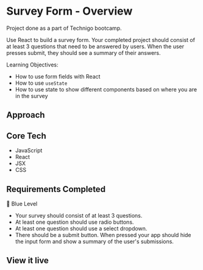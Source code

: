 # Survey Form - Overview
Project done as a part of Technigo bootcamp.

Use React to build a survey form. Your completed project should consist of at least 3 questions that need to be answered by users. When the user presses submit, they should see a summary of their answers.



Learning Objectives:
- How to use form fields with React
- How to use `useState`
- How to use state to show different components based on where you are in the survey

## Approach


## Core Tech
- JavaScript
- React
- JSX
- CSS


## Requirements Completed
🔵  Blue Level
- Your survey should consist of at least 3 questions.
- At least one question should use radio buttons.
- At least one question should use a select dropdown.
- There should be a submit button. When pressed your app should hide the input form and show a summary of the user's submissions.
<!-- - Your site should follow accessibility guidelines -->

<!-- 🔴  Red Level (Intermediary Goals) -->
<!-- - Use a form element you haven't tried before (such as a [range slider](https://www.w3schools.com/howto/howto_js_rangeslider.asp)) and connect it to React state. You can find a list of input types [here](https://www.w3schools.com/html/html_form_input_types.asp). -->
<!-- - Add validation to your survey! Use either HTML input validation attributes (such as `required`) or implement custom logic when the user clicks the submit button to make the form fields have validations. If you choose to implement your own validation, you should also make sure to show error messages in a nice way. -->
<!-- - Create a button that, when clicked, will scroll down to the top of the next question in the survey (if possible) -->

<!-- ⚫  Black Level (Advanced Goals) -->
<!-- - Create a multi-step form
    - **Example**

        Show each question in its own 'page' with a continue button to progress to the next question (like how typeform does it).

        If you decide to split your form into sections, then one approach you could take is to try to think of these sections as a single `useState` hook which you can use to conditionally render different groups of inputs. For example, you could have some state like `const [section, setSection] = useState('firstQuestion')` and then when the user presses a button to progress, you'd use the `setSection()` function to progress them to the second question, etc. Then, in your JSX, you could conditionally render, like this:

        ```
        const Example = () => {
          const [section, setSection] = useState('firstQuestion')

          return (
            <div>
              {section === 'firstQuestion' && (
                <div>
                  First question...
                </div>
              )}

              {section === 'secondQuestion' && (
                <div>
                  Second question...
                </div>
              )}
            </div>
          )
        }
        ```

        As always, there's many ways to approach this! This is just one suggestion. :) -->

<!-- - Visualize to the user how far through the survey they are, and how much is left, by creating a progress bar -->
<!-- - Use Regex validation for some input on your survey -->
<!-- - Show different questions depending on the answer to a specific question -->

## View it live

